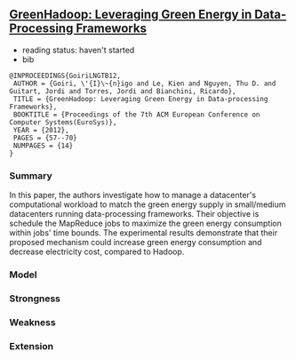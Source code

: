 ## [GreenHadoop: Leveraging Green Energy in Data-Processing Frameworks](http://dl.acm.org/citation.cfm?id=2168843)

- reading status: haven't started
- bib
```
@INPROCEEDINGS{GoiriLNGTB12,
 AUTHOR = {Goiri, \'{I}\~{n}igo and Le, Kien and Nguyen, Thu D. and Guitart, Jordi and Torres, Jordi and Bianchini, Ricardo},
 TITLE = {GreenHadoop: Leveraging Green Energy in Data-processing Frameworks},
 BOOKTITLE = {Proceedings of the 7th ACM European Conference on Computer Systems(EuroSys)},
 YEAR = {2012},
 PAGES = {57--70}
 NUMPAGES = {14}
} 
```

### Summary 
In this paper, the authors investigate how to manage a datacenter's computational workload to match the green energy supply in small/medium datacenters running data-processing frameworks. Their objective is schedule the MapReduce jobs to maximize the green energy consumption within jobs' time bounds. The experimental results demonstrate that their proposed mechanism could increase green energy consumption and decrease electricity cost, compared to Hadoop.

### Model

### Strongness

### Weakness

### Extension
